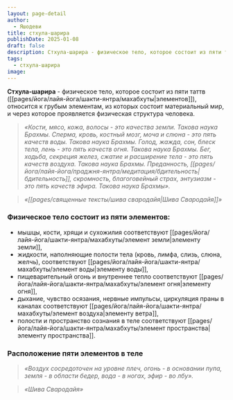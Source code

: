 ```yaml
---
layout: page-detail
author:
  - Яшодеви
title: стхула-шарира
publishDate: 2025-01-08
draft: false
description: Стхула-шарира - физическое тело, которое состоит из пяти таттв (элементов), относится к грубым элементам, из которых состоит материальный мир, и через которое проявляется физическая структура человека.
tags:
  - стхула-шарира
image:
---
```

**Стхула-шарира** - физическое тело, которое состоит из пяти таттв ([[pages/йога/лайя-йога/шакти-янтра/махабхуты|элементов]]), относится к грубым элементам, из которых состоит материальный мир, и через которое проявляется физическая структура человека.

>*«Кости, мясо, кожа, волосы - это качества земли. Такова наука Брахмы. Сперма, кровь, костный мозг, моча и слюна - это пять качеств воды. Такова наука Брахмы. Голод, жажда, сон, блеск тела, лень - это пять качеств огня. Такова наука Брахмы. Бег, ходьба, секреция желез, сжатие и расширение тела - это пять качеств воздуха. Такова наука Брахмы. Преданность, [[pages/йога/лайя-йога/праджня-янтра/медитация/бдительность|бдительность]], скромность, благоговейный страх, энтузиазм - это пять качеств эфира. Такова наука Брахмы».*

>*«[[pages/священные тексты/шива свародайя|Шива Свародайя]]»*

### Физическое тело состоит из пяти элементов: 

- мышцы, кости, хрящи и сухожилия соответствуют [[pages/йога/лайя-йога/шакти-янтра/махабхуты/элемент земли|элементу земли]],
- жидкости, наполняющие полости тела (кровь, лимфа, слизь, слюна, желчь), соответствуют [[pages/йога/лайя-йога/шакти-янтра/махабхуты/элемент воды|элементу воды]], 
- пищеварительный огонь и внутреннее тепло соответствуют [[pages/йога/лайя-йога/шакти-янтра/махабхуты/элемент огня|элементу огня]], 
- дыхание, чувство осязания, нервные импульсы, циркуляция праны в каналах соответствуют [[pages/йога/лайя-йога/шакти-янтра/махабхуты/элемент воздуха|элементу ветра]], 
- полости и пространство сознания в теле соответствуют [[pages/йога/лайя-йога/шакти-янтра/махабхуты/элемент пространства|элементу пространства]]. 

### Расположение пяти элементов в теле 

>*«Воздух сосредоточен на уровне плеч, огонь - в основании пупа, земля - в области бедер, вода - в ногах, эфир - во лбу».*

>*«Шива Свародайя»*

